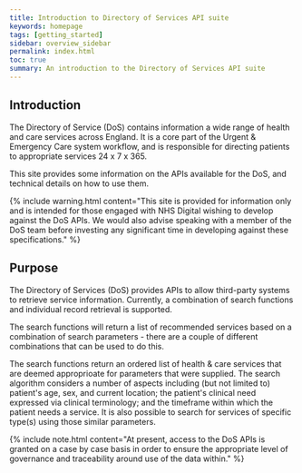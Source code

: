 ```yaml
---
title: Introduction to Directory of Services API suite
keywords: homepage
tags: [getting_started]
sidebar: overview_sidebar
permalink: index.html
toc: true
summary: An introduction to the Directory of Services API suite
---
```


## Introduction ##

The Directory of Service (DoS) contains information a wide range of health and care services across England. It is a core part of the Urgent & Emergency Care system workflow, and is responsible for directing patients to appropriate services 24 x 7 x 365.

This site provides some information on the APIs available for the DoS, and technical details on how to use them.

{% include warning.html content="This site is provided for information only and is intended for those engaged with NHS Digital wishing to develop against the DoS APIs. We would also advise speaking with a member of the DoS team before investing any significant time in developing against these specifications." %}


## Purpose ##

The Directory of Services (DoS) provides APIs to allow third-party systems to retrieve service information. Currently, a combination of search functions and individual record retrieval is supported.

The search functions will return a list of recommended services based on a combination of search parameters - there are a couple of different combinations that can be used to do this.

The search functions return an ordered list of health & care services that are deemed approprioate for parameters that were supplied. The search algorithm considers a number of aspects including (but not limited to) patient's age, sex, and current location; the patient's clinical need expressed via clinical terminology; and the timeframe within which the patient needs a service. It is also possible to search for services of specific type(s) using those similar parameters.

{% include note.html content="At present, access to the DoS APIs is granted on a case by case basis in order to ensure the appropriate level of governance and traceability around use of the data within." %}
